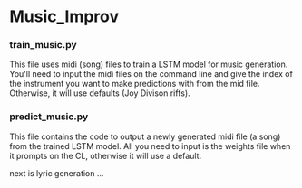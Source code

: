 # Music_Improv

### train_music.py
This file uses midi (song) files to train a LSTM model for music generation.
You'll need to input the midi files on the command line and give the index of the instrument
you want to make predictions with from the mid file. Otherwise, it will use defaults (Joy Divison riffs).

### predict_music.py
This file contains the code to output a newly generated midi file (a song) from the trained LSTM model.
All you need to input is the weights file when it prompts on the CL, otherwise it will use a default.


next is lyric generation ...
